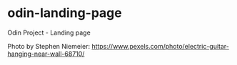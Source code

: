 # odin-landing-page
Odin Project - Landing page

Photo by Stephen Niemeier: https://www.pexels.com/photo/electric-guitar-hanging-near-wall-68710/
